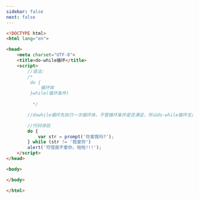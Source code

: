 ```yaml
---
sidebar: false
next: false
---
```

<BlogInfo/>






```html
<!DOCTYPE html>
<html lang="en">

<head>
    <meta charset="UTF-8">
    <title>do-while循环</title>
    <script>
        //语法:
        /* 
         do {
             循环体
         }while(循环条件)
         
          */

        //dowhile循环先执行一次循环体，不管循环条件是否满足，所以do-while循环无论如何都至少执行一次

        //代码体验
        do {
            var str = prompt('你爱我吗?');
        } while (str != '我爱你')
        alert('可惜我不爱你，哈哈!!!');
    </script>
</head>

<body>

</body>

</html>
```






<ActionBox />
        
<style>#top-box {margin-top:0.5rem!important;}</style>